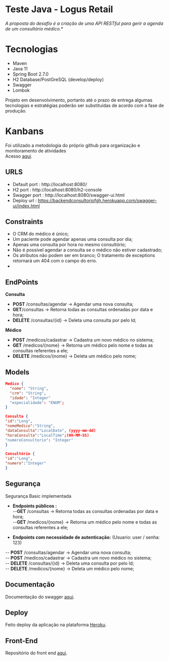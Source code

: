 
# **Teste Java - Logus Retail**

*A proposta do desafio é a criação de uma API RESTful para gerir a agenda de um consultório médico.**

# Tecnologias

-  Maven
-   Java 11
-   Spring Boot 2.7.0
-   H2 Database/PostGreSQL (develop/deploy)
-   Swagger
-   Lombok

Projeto em desenvolvimento, portanto até o prazo de entrega algumas tecnologias e estratégias poderão ser substituídas de acordo com a fase de produção.

# Kanbans
Foi utilizado a metodologia do próprio github para organização e monitoramento de atividades  
Acesso [aqui](https://github.com/felipe0059/teste_4next/projects/1).

## URLS

-   Default port : http://localhost:8080/
-   H2 port : http://localhost:8080/h2-console
-   Swagger port :  http://localhost:8080/swagger-ui.html
-  Deploy url : https://backendconsultoriofgh.herokuapp.com/swagger-ui/index.html

## Constraints
- O CRM do médico é único;
- Um paciente pode agendar apenas uma consulta por dia;
- Apenas uma consulta por hora no mesmo consultório;
- Não é possível agendar a consulta se o médico não estiver cadastrado;
- Os atributos não podem ser em branco; O tratamento de exceptions retornará um 404 com o campo do erro.
- 

## EndPoints

 **Consulta**
- **POST** /consultas/agendar -> Agendar uma nova consulta;
- **GET**/consultas -> Retorna todas as consultas ordenadas por data e hora;
- **DELETE** /consultas/{id} -> Deleta uma consulta por pelo Id;
 
 **Médico**
- **POST** /medicos/cadastrar -> Cadastra um novo médico no sistema;
- **GET** /medicos/{nome} -> Retorna um médico pelo nome e todas as consultas referentes a ele;
- **DELETE** /medicos/{nome} -> Deleta um médico pelo nome;

## Models
```json
Medico {
  "nome": "String",
  "crm": "String",
  "idade": "Integer"
  "especialidade": "ENUM"; 
}
```
```json
Consulta {
"id":"Long",  
"nomeMedico":"String",
"dataConsulta":"LocalDate", (yyyy-mm-dd)  
"horaConsulta":"LocalTime";(HH-MM-SS)  
"numeroConsultorio": "Integer" 
}
```
```json
Consultório {
"id":"Long",  
"numero":"Integer"
}
```

## Segurança

Segurança Basic implementada

- **Endpoints públicos :**  
--**GET** /consultas -> Retorna todas as consultas ordenadas por data e hora;  
--**GET** /medicos/{nome} -> Retorna um médico pelo nome e todas as consultas referentes a ele;    

- **Endpoints com necessidade de autenticação:** 
(Usuario: user  /  senha: 123)

-- **POST** /consultas/agendar -> Agendar uma nova consulta;  
-- **POST** /medicos/cadastrar -> Cadastra um novo médico no sistema;  
-- **DELETE** /consultas/{id} -> Deleta uma consulta por pelo Id;  
-- **DELETE** /medicos/{nome} -> Deleta um médico pelo nome;  

## Documentação

Documentação do swagger [aqui](https://drive.google.com/file/d/1yBQ4NtO1r4_tuRhkj6vgBU3FctBc0mD0/view?usp=sharing).

## Deploy

Feito deploy da aplicação na plataforma [Heroku](https://backendconsultoriofgh.herokuapp.com/swagger-ui/index.html).

## Front-End

Repositório do front end [aqui](https://github.com/felipe0059/front_4next).




